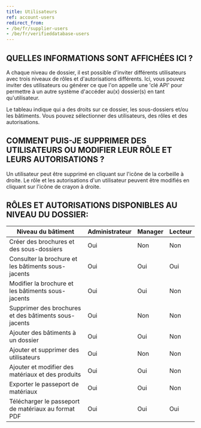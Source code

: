 ```yaml
---
title: Utilisateurs
ref: account-users
redirect_from:
- /be/fr/supplier-users
- /be/fr/verifieddatabase-users
---
```


## QUELLES INFORMATIONS SONT AFFICHÉES ICI ?
A chaque niveau de dossier, il est possible d'inviter différents utilisateurs avec trois niveaux de rôles et d'autorisations différents. Ici, vous pouvez inviter des utilisateurs ou générer ce que l'on appelle une 'clé API' pour permettre à un autre système d'accéder au(x) dossier(s) en tant qu'utilisateur.

Le tableau indique qui a des droits sur ce dossier, les sous-dossiers et/ou les bâtiments. Vous pouvez sélectionner des utilisateurs, des rôles et des autorisations.

## COMMENT PUIS-JE SUPPRIMER DES UTILISATEURS OU MODIFIER LEUR RÔLE ET LEURS AUTORISATIONS ?
Un utilisateur peut être supprimé en cliquant sur l'icône de la corbeille à droite. Le rôle et les autorisations d'un utilisateur peuvent être modifiés en cliquant sur l'icône de crayon à droite.

## RÔLES ET AUTORISATIONS DISPONIBLES AU NIVEAU DU DOSSIER:

|Niveau du bâtiment                                      | Administrateur| Manager | Lecteur |
|--------------------------------------------------------|---------------|---------|-------|
|Créer des brochures et des sous-dossiers                | Oui           | Non     | Non   |
|Consulter la brochure et les bâtiments sous-jacents     | Oui           | Oui     | Oui   |
|Modifier la brochure et les bâtiments sous-jacents      | Oui           | Oui     | Non   |
|Supprimer des brochures et des bâtiments sous-jacents   | Oui           | Non     | Non   |
|Ajouter des bâtiments à un dossier                      | Oui           | Oui     | Non   |
|Ajouter et supprimer des utilisateurs                   | Oui           | Non     | Non   |
|Ajouter et modifier des matériaux et des produits       | Oui           | Oui     | Non   |
|Exporter le passeport de matériaux                      | Oui           | Oui     | Non   |
|Télécharger le passeport de matériaux au format PDF     | Oui           | Oui     | Oui   |
